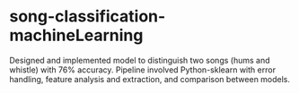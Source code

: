 # song-classification-machineLearning

Designed and implemented model to distinguish two songs (hums and whistle) with 76% accuracy. Pipeline involved Python-sklearn with error handling, feature analysis and extraction, and comparison between models.
